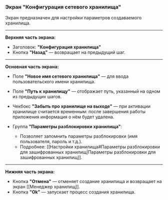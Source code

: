 ### Экран "Конфигурация сетевого хранилища"

Экран предназначен для настройки параметров создаваемого хранилища.

---

**Верхняя часть экрана:**
- Заголовок: **"Конфигурация хранилища"**
- Кнопка **"Назад"** — возвращает на предыдущий шаг.

---

**Основная часть экрана:**

- Поле **"Новое имя сетевого хранилища"** — для ввода пользовательского имени хранилища.
- Поле **"Путь к хранилищу"** — отображает путь, указанный на одном из предыдущих шагов.

- Чекбокс **"Забыть про хранилище на выходе"** — при активации хранилище считается временным: после завершения работы приложения информация о нём будет удалена.

- Группа **"Параметры разблокировки хранилища"**:
  - Позволяет запомнить параметры разблокировки (имя пользователя, пароль и т.д.).
  - Подробнее: [[Настройки хранилища#Параметры разблокировки для зашифрованных хранилищ|Параметры разблокировки для зашифрованных хранилищ]].

---

**Нижняя часть экрана:**

- Кнопка **"Отмена"** — отменяет создание хранилища и возвращает на экран [[Менеджер хранилищ]].
- Кнопка **"Ok"** — запускает процесс создания хранилища.

